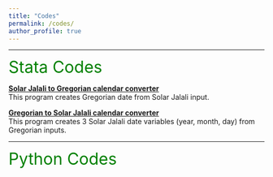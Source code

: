 ```yaml
---
title: "Codes"
permalink: /codes/
author_profile: true
---
```


---
<font size="6" color="green">Stata Codes</font>
<br>

<b>[Solar Jalali to Gregorian calendar converter](https://peymanshahidi.github.io/codes/jal2greg) </b><br>
This program creates Gregorian date from Solar Jalali input. <br>

<b>[Gregorian to Solar Jalali calendar converter](https://peymanshahidi.github.io/codes/greg2jal) </b><br>
This program creates 3 Solar Jalali date variables (year, month, day) from Gregorian inputs. <br>

---
<font size="6" color="green">Python Codes</font>
<br>
